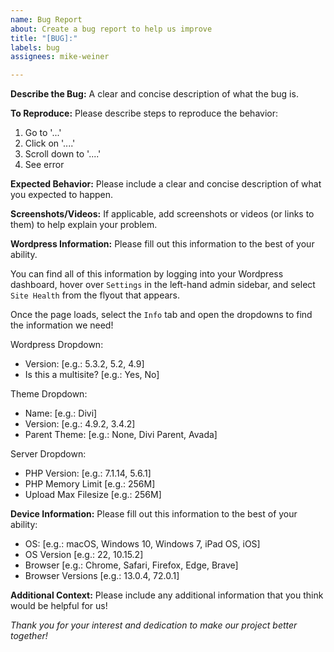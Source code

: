```yaml
---
name: Bug Report
about: Create a bug report to help us improve
title: "[BUG]:"
labels: bug
assignees: mike-weiner

---
```


**Describe the Bug:**
A clear and concise description of what the bug is.

**To Reproduce:**
Please describe steps to reproduce the behavior:
1. Go to '...'
2. Click on '....'
3. Scroll down to '....'
4. See error

**Expected Behavior:**
Please include a clear and concise description of what you expected to happen.

**Screenshots/Videos:**
If applicable, add screenshots or videos (or links to them) to help explain your problem.

**Wordpress Information:**
Please fill out this information to the best of your ability. 

You can find all of this information by logging into your Wordpress dashboard, hover over `Settings` in the left-hand admin sidebar, and select `Site Health` from the flyout that appears. 

Once the page loads, select the `Info` tab and open the dropdowns to find the information we need!

Wordpress Dropdown:
 - Version: [e.g.: 5.3.2, 5.2, 4.9]
 - Is this a multisite? [e.g.: Yes, No]

Theme Dropdown:
- Name: [e.g.: Divi]
- Version: [e.g.: 4.9.2, 3.4.2]
- Parent Theme: [e.g.: None, Divi Parent, Avada]

Server Dropdown:
- PHP Version: [e.g.: 7.1.14, 5.6.1]
- PHP Memory Limit [e.g.: 256M]
- Upload Max Filesize [e.g.: 256M]

**Device Information:**
Please fill out this information to the best of your ability: 

 - OS: [e.g.: macOS, Windows 10, Windows 7, iPad OS, iOS]
 - OS Version [e.g.: 22, 10.15.2]
 - Browser [e.g.: Chrome, Safari, Firefox, Edge, Brave]
 - Browser Versions [e.g.: 13.0.4, 72.0.1]

**Additional Context:**
Please include any additional information that you think would be helpful for us!

*Thank you for your interest and dedication to make our project better together!*
